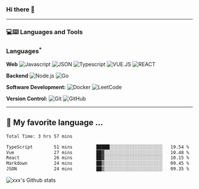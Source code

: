 ### Hi there 👋

---
### 💻:keyboard: Languages and Tools 

### Languages<sup>*</sup>

  **Web**
  ![Javascript](https://img.shields.io/badge/-Javascript-orange?style=flat&logo=javascript)
  ![JSON](https://img.shields.io/badge/-JSON-lightgray?style=flat&logo=json])
  ![Typescript](https://img.shields.io/badge/-Typescript-orange?style=flat&logo=typescript)
  ![VUE.JS](https://img.shields.io/badge/-VUE.JS-orange?style=flat&logo=vue.js)
  ![REACT](https://img.shields.io/badge/React-20232A?style=flatlogo=react&logoColor=61DAFB)

  **Backend**
  ![Node.js](https://img.shields.io/badge/Node.js-43853D?style=flat&logo=node.js&logoColor=white)
  ![Go](https://img.shields.io/badge/Go-00ADD8?style=flat&logo=go&logoColor=white)
  

**Software Development:**
![Docker](https://img.shields.io/badge/-2496ED?style=flat&logo=Docker&logoColor=white)
![LeetCode](https://img.shields.io/badge/-02569B?style=flat&logo=leetCode&logoColor=white])

**Version Control:**
![Git](https://img.shields.io/badge/-Git-black?style=flat&logo=git&link=https://github.com/Kuingsmile)
![GitHub](https://img.shields.io/badge/-GitHub-181717?style=flat&logo=github&link=https://github.com/Kuingsmile)

---


<!-- ### 🏆 Github Status
![Top Used Language](https://github-readme-stats.vercel.app/api/top-langs/?username=quananhle&show_icons=true&theme=tokyonight&hide_border=true)
![My Github Status](https://github-readme-stats.vercel.app/api?username=quananhle&show_icons=true&theme=shades-of-purple&hide_border=true) -->


## 🌱 My favorite language ...

<!--START_SECTION:waka-->

```txt
Total Time: 3 hrs 57 mins

TypeScript        51 mins         █████░░░░░░░░░░░░░░░░░░░░   19.54 %
Vue               27 mins         ██▓░░░░░░░░░░░░░░░░░░░░░░   10.48 %
React             26 mins         ██▓░░░░░░░░░░░░░░░░░░░░░░   10.15 %
Markdown          24 mins         ██▒░░░░░░░░░░░░░░░░░░░░░░   09.45 %
JSON              24 mins         ██▒░░░░░░░░░░░░░░░░░░░░░░   09.35 %
```

<!--END_SECTION:waka-->

![xxx's Github stats](https://readmestats.999857.xyz/api?username=luqiangbo&show_icons=true)



<!--
**Kuingsmile/Kuingsmile** is a ✨ _special_ ✨ repository because its `README.md` (this file) appears on your GitHub profile.

Here are some ideas to get you started:

- 🔭 I’m currently working on ...
- 🌱 I’m currently learning ...
- 👯 I’m looking to collaborate on ...
- 🤔 I’m looking for help with ...
- 💬 Ask me about ...
- 📫 How to reach me: luqiangbovip@163.com 
- 😄 Pronouns: ...
- ⚡ Fun fact: ...
-->
